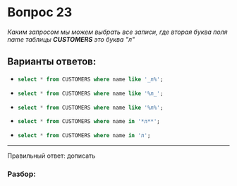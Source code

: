 # Вопрос 23
_Каким запросом мы можем выбрать все записи, где вторая буква поля name таблицы **CUSTOMERS** это буква "л"_

## Варианты ответов:

-
  ```sql 
  select * from CUSTOMERS where name like '_л%';
  ```

-
  ```sql 
  select * from CUSTOMERS where name like '%л_';
  ```

-
  ```sql 
  select * from CUSTOMERS where name like '%л%';
  ```

-
  ```sql 
  select * from CUSTOMERS where name in '*л**';
  ```

-
  ```sql 
  select * from CUSTOMERS where name in 'л';
  ```
  
___

Правильный ответ: дописать

### Разбор: